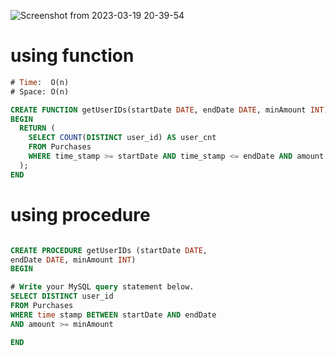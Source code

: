 ![Screenshot from 2023-03-19 20-39-54](https://user-images.githubusercontent.com/81081105/226185639-6e97a156-42f9-4237-9341-aa869ea0f75a.png)

# using function

```sql
# Time:  O(n)
# Space: O(n)

CREATE FUNCTION getUserIDs(startDate DATE, endDate DATE, minAmount INT) RETURNS INT
BEGIN
  RETURN (
    SELECT COUNT(DISTINCT user_id) AS user_cnt
    FROM Purchases
    WHERE time_stamp >= startDate AND time_stamp <= endDate AND amount >= minAmount
  );
END

```


# using procedure

```sql

CREATE PROCEDURE getUserIDs (startDate DATE,
endDate DATE, minAmount INT)
BEGIN

# Write your MySQL query statement below.
SELECT DISTINCT user_id
FROM Purchases
WHERE time stamp BETWEEN startDate AND endDate
AND amount >= minAmount

END
```
